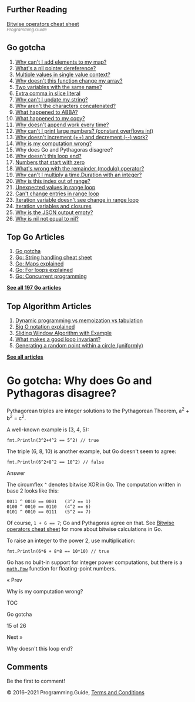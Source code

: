 ## Further Reading

[Bitwise operators cheat sheet](bitwise-operator-cheat-sheet.html)  
<span style="color: grey; font-style: italic; font-size: smaller">Programming.Guide</span>

## Go gotcha

1.  [Why can't I add elements to my map?](gotcha-assignment-entry-nil-map.html)
2.  [What's a nil pointer dereference?](gotcha-nil-pointer-dereference.html)
3.  [Multiple values in single value context?](gotcha-multiple-value-sinlge-value-context.html)
4.  [Why doesn't this function change my array?](gotcha-function-doesnt-change-array.html)
5.  [Two variables with the same name?](gotcha-shadowing-variables.html)
6.  [Extra comma in slice literal](gotcha-missing-comma-slice-array-map-literal.html)
7.  [Why can't I update my string?](gotcha-strings-are-immutable.html)
8.  [Why aren't the characters concatenated?](gotcha-concatenate-rune-string.html)
9.  [What happened to ABBA?](gotcha-trim-string.html)
10. [What happened to my copy?](gotcha-copy-missing.html)
11. [Why doesn't append work every time?](gotcha-append.html)
12. [Why can't I print large numbers? (constant overflows int)](gotcha-constant-overflows-int.html)
13. [Why doesn't increment (++) and decrement (--) work?](gotcha-increment-decrement-statement.html)
14. [Why is my computation wrong?](gotcha-operator-precedence.html)
15. Why does Go and Pythagoras disagree?
16. [Why doesn't this loop end?](gotcha-integer-overflow-wrap-around.html)
17. [Numbers that start with zero](gotcha-octal-decimal-hexadecimal-literal.html)
18. [What's wrong with the remainder (modulo) operator?](gotcha-remainder-modulo-operator.html)
19. [Why can't I multiply a time.Duration with an integer?](gotcha-multiply-duration-integer.html)
20. [Why is this index out of range?](gotcha-index-out-of-range.html)
21. [Unexpected values in range loop](gotcha-unexpected-values-range.html)
22. [Can't change entries in range loop](gotcha-change-value-range.html)
23. [Iteration variable doesn't see change in range loop](gotcha-range-copy-array.html)
24. [Iteration variables and closures](gotcha-data-race-closure.html)
25. [Why is the JSON output empty?](gotcha-json-marshal-empty.html)
26. [Why is nil not equal to nil?](gotcha-why-nil-error-not-equal-nil.html)

## Top Go Articles

1.  [Go gotcha](go-gotcha.html)
2.  [Go: String handling cheat sheet](string-functions-reference-cheat-sheet.html)
3.  [Go: Maps explained](maps-explained.html)
4.  [Go: For loops explained](for-loop.html)
5.  [Go: Concurrent programming](go-concurrency-tutorial.html)

[**See all 197 Go articles**](index.html)

## Top Algorithm Articles

1.  [Dynamic programming vs memoization vs tabulation](../dynamic-programming-vs-memoization-vs-tabulation.html)
2.  [Big O notation explained](../big-o-notation-explained.html)
3.  [Sliding Window Algorithm with Example](../sliding-window-example.html)
4.  [What makes a good loop invariant?](../what-makes-a-good-loop-invariant.html)
5.  [Generating a random point within a circle (uniformly)](../random-point-within-circle.html)

[**See all articles**](../index.html)

# Go gotcha: Why does Go and Pythagoras disagree?

Pythagorean triples are integer solutions to the Pythagorean Theorem, a<sup>2</sup> + b<sup>2</sup> = c<sup>2</sup>.

A well-known example is (3, 4, 5):

    fmt.Println(3^2+4^2 == 5^2) // true

The triple (6, 8, 10) is another example, but Go doesn't seem to agree:

    fmt.Println(6^2+8^2 == 10^2) // false

Answer

The circumflex `^` denotes bitwise XOR in Go. The computation written in base 2 looks like this:

    0011 ^ 0010 == 0001   (3^2 == 1)
    0100 ^ 0010 == 0110   (4^2 == 6)
    0101 ^ 0010 == 0111   (5^2 == 7)

Of course, `1 + 6 == 7`; Go and Pythagoras agree on that. See [Bitwise operators cheat sheet](bitwise-operator-cheat-sheet.html) for more about bitwise calculations in Go.

To raise an integer to the power 2, use multiplication:

    fmt.Println(6*6 + 8*8 == 10*10) // true

Go has no built-in support for integer power computations, but there is a [`math.Pow`](https://golang.org/pkg/math/#Pow) function for floating-point numbers.

<a href="gotcha-operator-precedence.html" class="prev"></a>

« Prev

Why is my computation wrong?

[](go-gotcha.html#toc)

TOC

Go gotcha

15 of 26

<a href="gotcha-integer-overflow-wrap-around.html" class="next"></a>

Next »

Why doesn't this loop end?

## Comments

Be the first to comment!

© 2016–2021 Programming.Guide, [Terms and Conditions](../terms-and-conditions.html)
